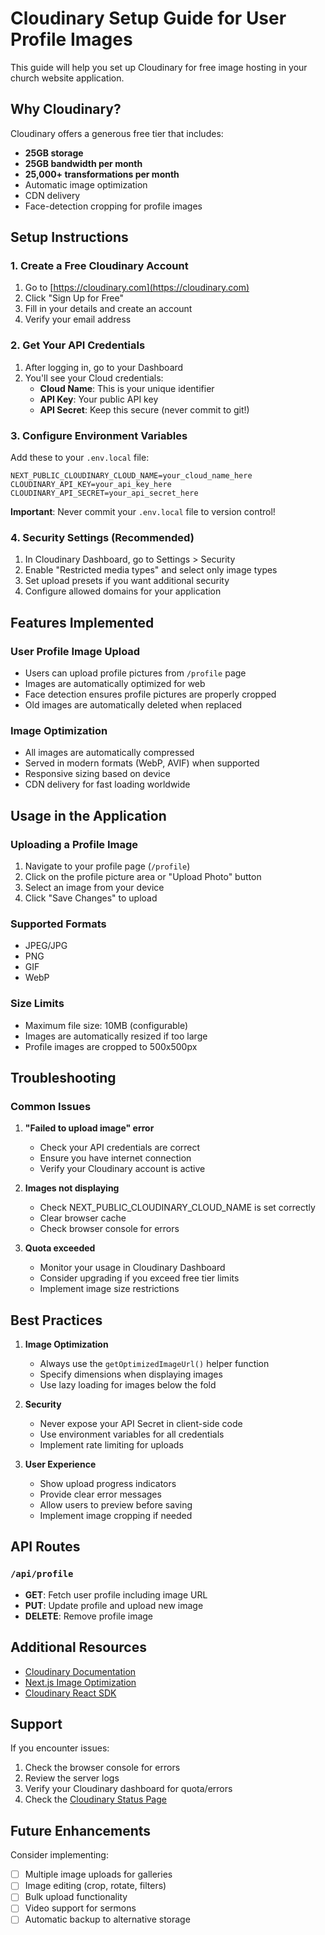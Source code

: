 # Cloudinary Setup Guide for User Profile Images

This guide will help you set up Cloudinary for free image hosting in your church website application.

## Why Cloudinary?

Cloudinary offers a generous free tier that includes:
- **25GB storage**
- **25GB bandwidth per month**
- **25,000+ transformations per month**
- Automatic image optimization
- CDN delivery
- Face-detection cropping for profile images

## Setup Instructions

### 1. Create a Free Cloudinary Account

1. Go to [https://cloudinary.com](https://cloudinary.com)
2. Click "Sign Up for Free"
3. Fill in your details and create an account
4. Verify your email address

### 2. Get Your API Credentials

1. After logging in, go to your Dashboard
2. You'll see your Cloud credentials:
   - **Cloud Name**: This is your unique identifier
   - **API Key**: Your public API key
   - **API Secret**: Keep this secure (never commit to git!)

### 3. Configure Environment Variables

Add these to your `.env.local` file:

```env
NEXT_PUBLIC_CLOUDINARY_CLOUD_NAME=your_cloud_name_here
CLOUDINARY_API_KEY=your_api_key_here
CLOUDINARY_API_SECRET=your_api_secret_here
```

**Important**: Never commit your `.env.local` file to version control!

### 4. Security Settings (Recommended)

1. In Cloudinary Dashboard, go to Settings > Security
2. Enable "Restricted media types" and select only image types
3. Set upload presets if you want additional security
4. Configure allowed domains for your application

## Features Implemented

### User Profile Image Upload
- Users can upload profile pictures from `/profile` page
- Images are automatically optimized for web
- Face detection ensures profile pictures are properly cropped
- Old images are automatically deleted when replaced

### Image Optimization
- All images are automatically compressed
- Served in modern formats (WebP, AVIF) when supported
- Responsive sizing based on device
- CDN delivery for fast loading worldwide

## Usage in the Application

### Uploading a Profile Image
1. Navigate to your profile page (`/profile`)
2. Click on the profile picture area or "Upload Photo" button
3. Select an image from your device
4. Click "Save Changes" to upload

### Supported Formats
- JPEG/JPG
- PNG
- GIF
- WebP

### Size Limits
- Maximum file size: 10MB (configurable)
- Images are automatically resized if too large
- Profile images are cropped to 500x500px

## Troubleshooting

### Common Issues

1. **"Failed to upload image" error**
   - Check your API credentials are correct
   - Ensure you have internet connection
   - Verify your Cloudinary account is active

2. **Images not displaying**
   - Check NEXT_PUBLIC_CLOUDINARY_CLOUD_NAME is set correctly
   - Clear browser cache
   - Check browser console for errors

3. **Quota exceeded**
   - Monitor your usage in Cloudinary Dashboard
   - Consider upgrading if you exceed free tier limits
   - Implement image size restrictions

## Best Practices

1. **Image Optimization**
   - Always use the `getOptimizedImageUrl()` helper function
   - Specify dimensions when displaying images
   - Use lazy loading for images below the fold

2. **Security**
   - Never expose your API Secret in client-side code
   - Use environment variables for all credentials
   - Implement rate limiting for uploads

3. **User Experience**
   - Show upload progress indicators
   - Provide clear error messages
   - Allow users to preview before saving
   - Implement image cropping if needed

## API Routes

### `/api/profile`
- **GET**: Fetch user profile including image URL
- **PUT**: Update profile and upload new image
- **DELETE**: Remove profile image

## Additional Resources

- [Cloudinary Documentation](https://cloudinary.com/documentation)
- [Next.js Image Optimization](https://nextjs.org/docs/app/building-your-application/optimizing/images)
- [Cloudinary React SDK](https://cloudinary.com/documentation/react_integration)

## Support

If you encounter issues:
1. Check the browser console for errors
2. Review the server logs
3. Verify your Cloudinary dashboard for quota/errors
4. Check the [Cloudinary Status Page](https://status.cloudinary.com/)

## Future Enhancements

Consider implementing:
- [ ] Multiple image uploads for galleries
- [ ] Image editing (crop, rotate, filters)
- [ ] Bulk upload functionality
- [ ] Video support for sermons
- [ ] Automatic backup to alternative storage
